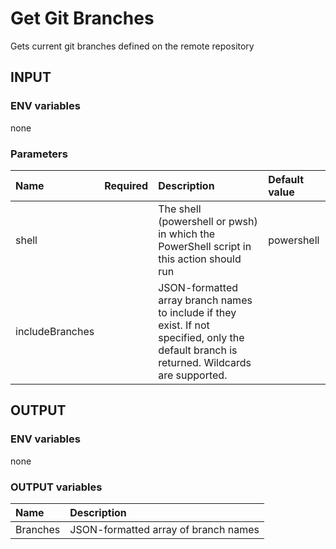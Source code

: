 # Get Git Branches
Gets current git branches defined on the remote repository

## INPUT

### ENV variables
none

### Parameters
| Name | Required | Description | Default value |
| :-- | :-: | :-- | :-- |
| shell | | The shell (powershell or pwsh) in which the PowerShell script in this action should run | powershell |
| includeBranches | | JSON-formatted array branch names to include if they exist. If not specified, only the default branch is returned. Wildcards are supported. ||

## OUTPUT

### ENV variables
none

### OUTPUT variables
| Name | Description |
| :-- | :-- |
| Branches | JSON-formatted array of branch names |
